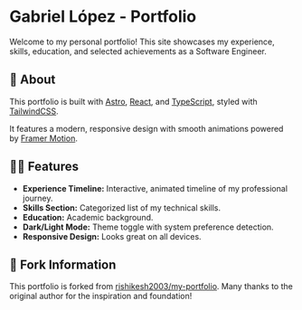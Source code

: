 # Gabriel López - Portfolio

Welcome to my personal portfolio! This site showcases my experience, skills, education, and selected achievements as a Software Engineer.

## 🚀 About

This portfolio is built with [Astro](https://astro.build/), [React](https://react.dev/), and [TypeScript](https://www.typescriptlang.org/), styled with [TailwindCSS](https://tailwindcss.com/).

It features a modern, responsive design with smooth animations powered by [Framer Motion](https://www.framer.com/motion/).

## 🧑‍💻 Features

- **Experience Timeline:** Interactive, animated timeline of my professional journey.
- **Skills Section:** Categorized list of my technical skills.
- **Education:** Academic background.
- **Dark/Light Mode:** Theme toggle with system preference detection.
- **Responsive Design:** Looks great on all devices.

## 🔗 Fork Information

This portfolio is forked from [rishikesh2003/my-portfolio](https://github.com/rishikesh2003/my-portfolio).
Many thanks to the original author for the inspiration and foundation!
